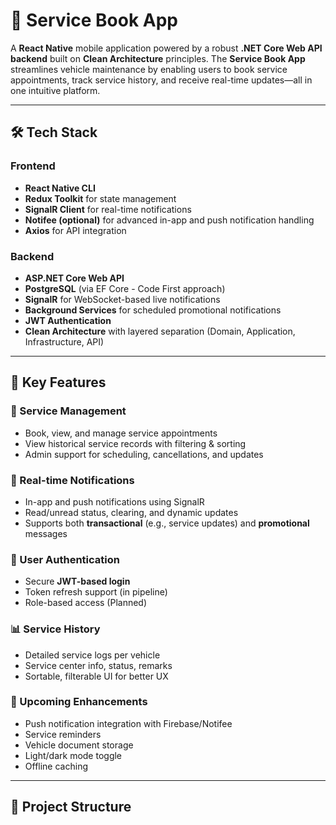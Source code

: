 # 🚗 Service Book App

A **React Native** mobile application powered by a robust **.NET Core Web API backend** built on **Clean Architecture** principles. The **Service Book App** streamlines vehicle maintenance by enabling users to book service appointments, track service history, and receive real-time updates—all in one intuitive platform.

<!-- 
![alt text](<Screenshot 2025-04-21 at 7.40.15 PM-1.png>) -->
---

## 🛠️ Tech Stack

### Frontend
- **React Native CLI**
- **Redux Toolkit** for state management
- **SignalR Client** for real-time notifications
- **Notifee (optional)** for advanced in-app and push notification handling
- **Axios** for API integration

### Backend
- **ASP.NET Core Web API**
- **PostgreSQL** (via EF Core - Code First approach)
- **SignalR** for WebSocket-based live notifications
- **Background Services** for scheduled promotional notifications
- **JWT Authentication**
- **Clean Architecture** with layered separation (Domain, Application, Infrastructure, API)

---

## 📱 Key Features

### 🔧 Service Management
- Book, view, and manage service appointments
- View historical service records with filtering & sorting
- Admin support for scheduling, cancellations, and updates

### 🔔 Real-time Notifications
- In-app and push notifications using SignalR
- Read/unread status, clearing, and dynamic updates
- Supports both **transactional** (e.g., service updates) and **promotional** messages

### 👤 User Authentication
- Secure **JWT-based login**
- Token refresh support (in pipeline)
- Role-based access (Planned)

### 📊 Service History
- Detailed service logs per vehicle
- Service center info, status, remarks
- Sortable, filterable UI for better UX

### 🚀 Upcoming Enhancements
- Push notification integration with Firebase/Notifee
- Service reminders
- Vehicle document storage
- Light/dark mode toggle
- Offline caching

---

## 📂 Project Structure

